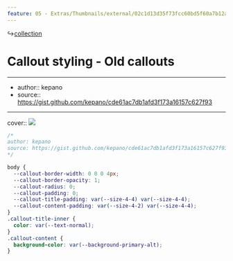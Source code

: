 ```yaml
---
feature: 05 - Extras/Thumbnails/external/02c1d13d35f73fcc60bd5f60a7b12a06.png
---
```

↪[collection](collection.md)

# Callout styling - Old callouts

---

- author:: kepano
- source:: https://gist.github.com/kepano/cde61ac7db1afd3f173a16157c627f93

---

cover:: ![](https://i.imgur.com/yQy1Vem.png)

```css
/*
author: kepano
source: https://gist.github.com/kepano/cde61ac7db1afd3f173a16157c627f93
*/

body {
  --callout-border-width: 0 0 0 4px;
  --callout-border-opacity: 1;
  --callout-radius: 0;
  --callout-padding: 0;
  --callout-title-padding: var(--size-4-4) var(--size-4-4);
  --callout-content-padding: var(--size-4-2) var(--size-4-4);
}
.callout-title-inner {
  color: var(--text-normal);
}
.callout-content {
  background-color: var(--background-primary-alt);
}
```
